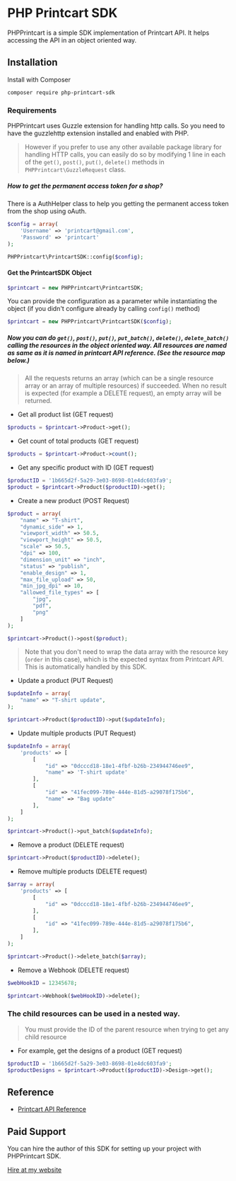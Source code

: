 # PHP Printcart SDK

PHPPrintcart is a simple SDK implementation of Printcart API. It helps accessing the API in an object oriented way. 

## Installation
Install with Composer
```shell
composer require php-printcart-sdk
```

### Requirements
PHPPrintcart uses Guzzle extension for handling http calls. So you need to have the guzzlehttp extension installed and enabled with PHP.
>However if you prefer to use any other available package library for handling HTTP calls, you can easily do so by modifying 1 line in each of the `get()`, `post()`, `put()`, `delete()` methods in `PHPPrintcart\GuzzleRequest` class.

##### How to get the permanent access token for a shop?
There is a AuthHelper class to help you getting the permanent access token from the shop using oAuth. 

```php
$config = array(
    'Username' => 'printcart@gmail.com',
    'Password' => 'printcart'
);

PHPPrintcart\PrintcartSDK::config($config);
```

#### Get the PrintcartSDK Object

```php
$printcart = new PHPPrintcart\PrintcartSDK;
```

You can provide the configuration as a parameter while instantiating the object (if you didn't configure already by calling `config()` method)

```php
$printcart = new PHPPrintcart\PrintcartSDK($config);
```

##### Now you can do `get()`, `post()`, `put()`, `put_batch()`, `delete()`, `delete_batch()` calling the resources in the object oriented way. All resources are named as same as it is named in printcart API reference. (See the resource map below.) 
> All the requests returns an array (which can be a single resource array or an array of multiple resources) if succeeded. When no result is expected (for example a DELETE request), an empty array will be returned.

- Get all product list (GET request)

```php
$products = $printcart->Product->get();
```

- Get count of total products (GET request)

```php
$products = $printcart->Product->count();
```

- Get any specific product with ID (GET request)

```php
$productID = '1b665d2f-5a29-3e03-8698-01e4dc603fa9';
$product = $printcart->Product($productID)->get();
```

- Create a new product (POST Request)

```php
$product = array(
    "name" => "T-shirt",
    "dynamic_side" => 1,
    "viewport_width" => 50.5,
    "viewport_height" => 50.5,
    "scale" => 50.5,
    "dpi" => 100,
    "dimension_unit" => "inch",
    "status" => "publish",
    "enable_design" => 1,
    "max_file_upload" => 50,
    "min_jpg_dpi" => 10,
    "allowed_file_types" => [
        "jpg",
        "pdf",
        "png"
    ]
);

$printcart->Product()->post($product);
```

> Note that you don't need to wrap the data array with the resource key (`order` in this case), which is the expected syntax from Printcart API. This is automatically handled by this SDK.


- Update a product (PUT Request)

```php
$updateInfo = array(
    "name" => "T-shirt update",
);

$printcart->Product($productID)->put($updateInfo);
```

- Update multiple products (PUT Request)

```php
$updateInfo = array(
    'products' => [
        [
            "id" => "0dcccd18-18e1-4fbf-b26b-234944746ee9",
            "name" => 'T-shirt update'
        ],
        [
            "id" => "41fec099-789e-444e-81d5-a29078f175b6",
            "name" => "Bag update"
        ],
    ]
);

$printcart->Product()->put_batch($updateInfo);
```

- Remove a product (DELETE request)

```php
$printcart->Product($productID)->delete();
```

- Remove multiple products (DELETE request)

```php
$array = array(
    'products' => [
        [
            "id" => "0dcccd18-18e1-4fbf-b26b-234944746ee9",
        ],
        [
            "id" => "41fec099-789e-444e-81d5-a29078f175b6",
        ],
    ]
);

$printcart->Product()->delete_batch($array);
```

- Remove a Webhook (DELETE request)

```php
$webHookID = 12345678;

$printcart->Webhook($webHookID)->delete();
```


### The child resources can be used in a nested way.
> You must provide the ID of the parent resource when trying to get any child resource

- For example, get the designs of a product (GET request)

```php
$productID = '1b665d2f-5a29-3e03-8698-01e4dc603fa9';
$productDesigns = $printcart->Product($productID)->Design->get();
```


## Reference
- [Printcart API Reference](https://docs.printcart.com/rest-api-reference/)

## Paid Support
You can hire the author of this SDK for setting up your project with PHPPrintcart SDK. 

[Hire at my website](https://printcart.com/)
